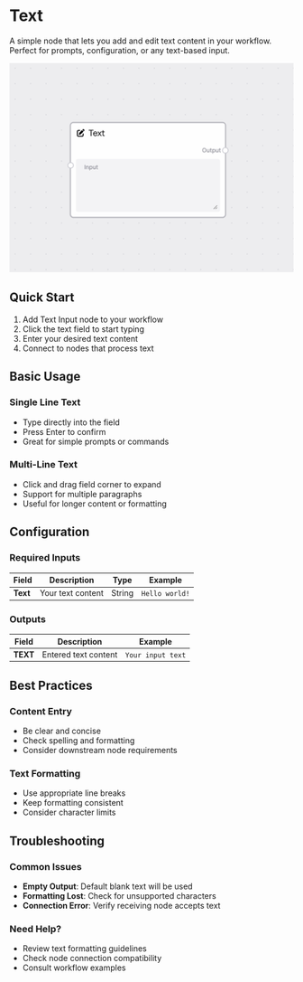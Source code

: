 # Text

A simple node that lets you add and edit text content in your workflow. Perfect for prompts, configuration, or any text-based input.

<img src="/images/nodes/inputs/text.png" alt="Text Node" class='rounded-lg'>

## Quick Start

1. Add Text Input node to your workflow
2. Click the text field to start typing
3. Enter your desired text content
4. Connect to nodes that process text

## Basic Usage

### Single Line Text
* Type directly into the field
* Press Enter to confirm
* Great for simple prompts or commands

### Multi-Line Text
* Click and drag field corner to expand
* Support for multiple paragraphs
* Useful for longer content or formatting

## Configuration

### Required Inputs
| Field | Description | Type | Example |
|-------|-------------|------|---------|
| **Text** | Your text content | String | `Hello world!` |

### Outputs
| Field | Description | Example |
|-------|-------------|---------|
| **TEXT** | Entered text content | `Your input text` |

## Best Practices

### Content Entry
* Be clear and concise
* Check spelling and formatting
* Consider downstream node requirements

### Text Formatting
* Use appropriate line breaks
* Keep formatting consistent
* Consider character limits

## Troubleshooting

### Common Issues
* **Empty Output**: Default blank text will be used
* **Formatting Lost**: Check for unsupported characters
* **Connection Error**: Verify receiving node accepts text

### Need Help?
* Review text formatting guidelines
* Check node connection compatibility
* Consult workflow examples
